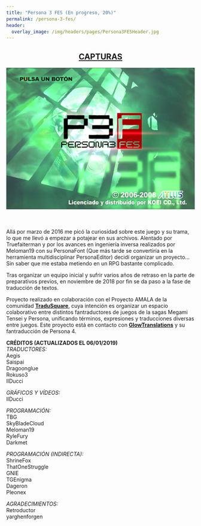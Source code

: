 ```yaml
---
title: "Persona 3 FES (En progreso, 20%)"
permalink: /persona-3-fes/
header:
  overlay_image: /img/headers/pages/Persona3FESHeader.jpg
---
```

<h2 style="text-align: center;"><strong><a href="/persona-3-fes/capturas/">CAPTURAS</a></strong></h2>

<p style="text-align: center;"><img src="/img/2019/01/Persona3FESStart.jpg" /></p><br>
<br>
Allá por marzo de 2016 me picó la curiosidad sobre este juego y su trama, lo que me llevó a empezar 
a potajear en sus archivos. Alentado por Truefaiterman y por los avances en ingeniería inversa realizados 
por Meloman19 con su PersonaFont (Que más tarde se convertiría en la herramienta multidisciplinar PersonaEditor) 
decidí organizar un proyecto... Sin saber que me estaba metiendo en un RPG bastante complicado.

Tras organizar un equipo inicial y sufrir varios años de retraso en la parte de preparativos previos, en noviembre 
de 2018 por fin se da paso a la fase de traducción de textos.

Proyecto realizado en colaboración con el Proyecto AMALA de la comunidad **[TraduSquare](https://tradusquare.es/)**, 
cuya intención es organizar un espacio colaborativo entre distintos fantraductores de juegos de la sagas Megami Tensei 
y Persona, unificando términos, expresiones y traducciones diversas entre juegos. Este proyecto está en contacto 
con **[GlowTranslations](https://glowtranslations.tk/)** y su fantraducción de Persona 4.

**CRÉDITOS (ACTUALIZADOS EL 06/01/2019)**  
*TRADUCTORES:*  
Aegis  
Saispai  
Dragoonglue  
Rokuso3  
IlDucci

*GRÁFICOS Y VÍDEOS:*  
IlDucci

*PROGRAMACIÓN:*  
TBG  
SkyBladeCloud  
Meloman19  
RyleFury  
Darkmet

*PROGRAMACIÓN (INDIRECTA):*  
ShrineFox  
ThatOneStruggle  
GNIE  
TGEnigma  
Dageron  
Pleonex  

*AGRADECIMIENTOS:*  
Retroductor  
yarghenforgen  